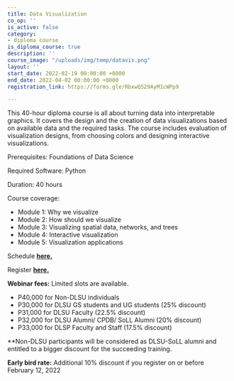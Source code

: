 ```yaml
---
title: Data Visualization
co_op: ''
is_active: false
category:
- diploma course
is_diploma_course: true
description: ''
course_image: "/uploads/img/temp/datavis.png"
layout: ''
start_date: 2022-02-19 00:00:00 +0800
end_date: 2022-04-02 00:00:00 +0800
registration_link: https://forms.gle/RbxwQ529AyM1cWPp9

---
```

This 40-hour diploma course is all about turning data into interpretable graphics. It covers the design and the creation of data visualizations based on available data and the required tasks. The course includes evaluation of visualization designs, from choosing colors and designing interactive visualizations.

Prerequisites: Foundations of Data Science

Required Software: Python

Duration: 40 hours

Course coverage:

* Module 1: Why we visualize
* Module 2: How should we visualize
* Module 3: Visualizing spatial data, networks, and trees
* Module 4: Interactive visualization
* Module 5: Visualization applications

Schedule [**here.**](https://bit.ly/DataViz2022 "Schedule")

Register [**here.**](https://forms.gle/RbxwQ529AyM1cWPp9 "Registration")

**Webinar fees:** Limited slots are available.

* P40,000 for Non-DLSU individuals
* P30,000 for DLSU GS students and UG students (25% discount)
* P31,000 for DLSU Faculty (22.5% discount)
* P32,000 for DLSU Alumni/ CPDB/ SoLL Alumni (20% discount)
* P33,000 for DLSP Faculty and Staff (17.5% discount)

\**Non-DLSU participants will be considered as DLSU-SoLL alumni and entitled to a bigger discount for the succeeding training.

**Early bird rate:** Additional 10% discount if you register on or before February 12, 2022